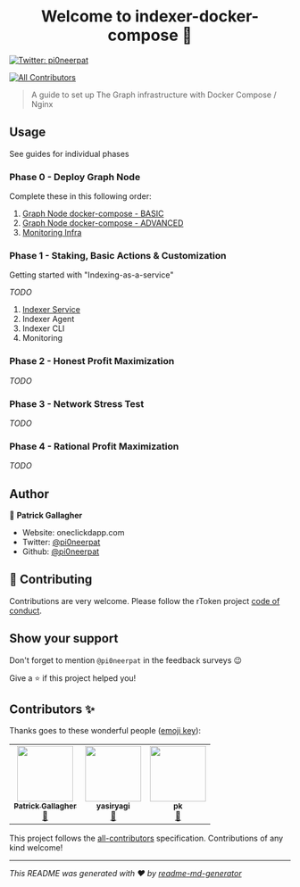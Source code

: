 <h1 align="center">Welcome to indexer-docker-compose 👋</h1>
<p>
  <a href="https://twitter.com/pi0neerpat" target="_blank">
    <img alt="Twitter: pi0neerpat" src="https://img.shields.io/twitter/follow/pi0neerpat.svg?style=social" />
  </a>
</p>

<!-- ALL-CONTRIBUTORS-BADGE:START - Do not remove or modify this section -->

[![All Contributors](https://img.shields.io/badge/all_contributors-3-orange.svg?style=flat-square)](#contributors-)

<!-- ALL-CONTRIBUTORS-BADGE:END -->

> A guide to set up The Graph infrastructure with Docker Compose / Nginx

## Usage

See guides for individual phases

### Phase 0 - Deploy Graph Node

Complete these in this following order:

1. [Graph Node docker-compose - BASIC](./graph-node/basic)
2. [Graph Node docker-compose - ADVANCED](./graph-node/advanced)
3. [Monitoring Infra](./monitoring)

### Phase 1 - Staking, Basic Actions & Customization

Getting started with "Indexing-as-a-service"

_TODO_

1. [Indexer Service](./indexer-agent)
2. Indexer Agent
3. Indexer CLI
4. Monitoring

### Phase 2 - Honest Profit Maximization

_TODO_

### Phase 3 - Network Stress Test

_TODO_

### Phase 4 - Rational Profit Maximization

_TODO_

## Author

👤 **Patrick Gallagher**

- Website: oneclickdapp.com
- Twitter: [@pi0neerpat](https://twitter.com/pi0neerpat)
- Github: [@pi0neerpat](https://github.com/pi0neerpat)

## 🤝 Contributing

Contributions are very welcome. Please follow the rToken project [code of conduct](https://github.com/rtoken-project/rtoken-monorepo/blob/master/code-of-conduct.md).

## Show your support

Don't forget to mention `@pi0neerpat` in the feedback surveys :wink:

Give a ⭐️ if this project helped you!

## Contributors ✨

Thanks goes to these wonderful people ([emoji key](https://allcontributors.org/docs/en/emoji-key)):

<!-- ALL-CONTRIBUTORS-LIST:START - Do not remove or modify this section -->
<!-- prettier-ignore-start -->
<!-- markdownlint-disable -->
<table>
  <tr>
    <td align="center"><a href="http://oneclickdapp.com"><img src="https://avatars1.githubusercontent.com/u/35622595?v=4" width="100px;" alt=""/><br /><sub><b>Patrick Gallagher</b></sub></a><br /><a href="https://github.com/pi0neerpat/indexer-docker-compose/commits?author=pi0neerpat" title="Documentation">📖</a></td>
    <td align="center"><a href="https://github.com/yasiryagi"><img src="https://avatars2.githubusercontent.com/u/4862448?v=4" width="100px;" alt=""/><br /><sub><b>yasiryagi</b></sub></a><br /><a href="https://github.com/pi0neerpat/indexer-docker-compose/commits?author=yasiryagi" title="Documentation">📖</a></td>
    <td align="center"><a href="https://github.com/pkrasam"><img src="https://avatars1.githubusercontent.com/u/4514654?v=4" width="100px;" alt=""/><br /><sub><b>pk</b></sub></a><br /><a href="https://github.com/pi0neerpat/indexer-docker-compose/commits?author=pkrasam" title="Documentation">📖</a></td>
  </tr>
</table>

<!-- markdownlint-enable -->
<!-- prettier-ignore-end -->

<!-- ALL-CONTRIBUTORS-LIST:END -->

This project follows the [all-contributors](https://github.com/all-contributors/all-contributors) specification. Contributions of any kind welcome!

---

_This README was generated with ❤️ by [readme-md-generator](https://github.com/kefranabg/readme-md-generator)_
